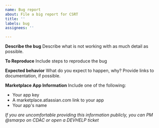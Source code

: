 ```yaml
---
name: Bug report
about: File a big report for CSRT
title: ''
labels: bug
assignees: ''

---
```


**Describe the bug**
Describe what is not working with as much detail as possible.

**To Reproduce**
Include steps to reproduce the bug

**Expected behavior**
What do you expect to happen, why? Provide links to documentation, if possible.

**Marketplace App Information**
Include one of the following:
* Your app key
* A marketplace.atlassian.com link to your app
* Your app's name

_If you are uncomfortable providing this information publicly, you can PM @smarpo on CDAC or open a DEVHELP ticket_
